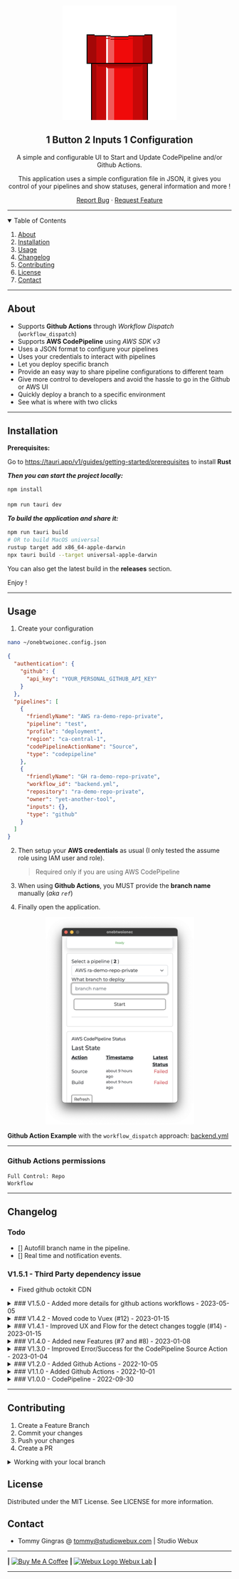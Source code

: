 <div align="center">

<img src="./docs/logo.png" alt="Project Logo" width="256">

<h2>1 Button 2 Inputs 1 Configuration</h2>

<p>A simple and configurable UI to Start and Update CodePipeline and/or Github Actions.</p>
<p>This application uses a simple configuration file in JSON, it gives you control of your pipelines and show statuses, general information and more !</p>

<p align="center">
  <a href="https://github.com/yet-another-tool/1b2i1c/issues">Report Bug</a>
  ·
  <a href="https://github.com/yet-another-tool/1b2i1c/issues">Request Feature</a>
</p>
</div>

---

<details open="open">
  <summary>Table of Contents</summary>
  <ol>
    <li>
      <a href="#about">About</a>
    </li>
    <li><a href="#installation">Installation</a></li>
    <li>
      <a href="#usage">Usage</a>
    </li>
    <li><a href="#changelog">Changelog</a></li>
    <li><a href="#contributing">Contributing</a></li>
    <li><a href="#license">License</a></li>
    <li><a href="#contact">Contact</a></li>
  </ol>
</details>

---

## About

- Supports **Github Actions** through _Workflow Dispatch_ (`workflow_dispatch`)
- Supports **AWS CodePipeline** using _AWS SDK v3_
- Uses a JSON format to configure your pipelines
- Uses your credentials to interact with pipelines
- Let you deploy specific branch
- Provide an easy way to share pipeline configurations to different team
- Give more control to developers and avoid the hassle to go in the Github or AWS UI
- Quickly deploy a branch to a specific environment
- See what is where with two clicks

---

## Installation

**Prerequisites:**

Go to https://tauri.app/v1/guides/getting-started/prerequisites to install **Rust**

**_Then you can start the project locally:_**

```bash
npm install

npm run tauri dev
```

**_To build the application and share it:_**

```bash
npm run tauri build
# OR to build MacOS universal
rustup target add x86_64-apple-darwin
npx tauri build --target universal-apple-darwin
```

You can also get the latest build in the **releases** section.

Enjoy !

---

## Usage

1. Create your configuration

```bash
nano ~/onebtwoionec.config.json
```

```json
{
  "authentication": {
    "github": {
      "api_key": "YOUR_PERSONAL_GITHUB_API_KEY"
    }
  },
  "pipelines": [
    {
      "friendlyName": "AWS ra-demo-repo-private",
      "pipeline": "test",
      "profile": "deployment",
      "region": "ca-central-1",
      "codePipelineActionName": "Source",
      "type": "codepipeline"
    },
    {
      "friendlyName": "GH ra-demo-repo-private",
      "workflow_id": "backend.yml",
      "repository": "ra-demo-repo-private",
      "owner": "yet-another-tool",
      "inputs": {},
      "type": "github"
    }
  ]
}
```

2. Then setup your **AWS credentials** as usual (I only tested the assume role using IAM user and role).

   > Required only if you are using AWS CodePipeline

3. When using **Github Actions**, you MUST provide the **branch name** manually (_aka `ref`_)

4. Finally open the application.

<div align="center">
<img src="./docs/v1.2.0.png" alt="Application V1.2.0" width="333">
</div>

**Github Action Example** with the `workflow_dispatch` approach: [backend.yml](./docs/backend.yml)

---

### Github Actions permissions

```text
Full Control: Repo
Workflow
```

---

## Changelog

### Todo

- [] Autofill branch name in the pipeline.
- [] Real time and notification events.

### V1.5.1 - Third Party dependency issue

- Fixed github octokit CDN

<details>
  <summary>### V1.5.0 - Added more details for github actions workflows - 2023-05-05</summary>

- Added github workflow information
- Added github inputs

<div align="center">
<img src="./docs/v150.png" alt="Github Information" width="333">
</div>
</details>
<details>
  <summary>### V1.4.2 - Moved code to Vuex (#12) - 2023-01-15</summary>

- Implemented Vuex
- Split into smaller components
- Implemented views
- Code Cleanup
</details>

<details>
  <summary>### V1.4.1 - Improved UX and Flow for the detect changes toggle (#14) - 2023-01-15</summary>

- Moved the detect changes logic, isolated it to update the pipeline only

<div align="center">
<img src="./docs/v141.png" alt="Detect Changes UX" width="333">
</div>
</details>

<details>
  <summary>### V1.4.0 - Added new Features (#7 and #8) - 2023-01-08</summary>

- The Commit ID is clickable (Only github is supported for now.)
- You can toggle the "Detect Changes" for codepipeline directly
- You can fetch and see all the details about the pipeline

<div align="center">
<img src="./docs/v140-commit-link.png" alt="CodePipeline Commit Link Clickable" width="333">
<img src="./docs/v140-detect-changes.png" alt="CodePipeline Detect Changes" width="333">
<img src="./docs/v140-info.png" alt="CodePipeline Get More Information about pipeline" width="333">
</div>

</details>

<details>
  <summary>### V1.3.0 - Improved Error/Success for the CodePipeline Source Action - 2023-01-04</summary>

- This way it can guide you and avoid using the AWS UI and see quickly what is wrong with the source.
<div align="center">
<img src="./docs/errorHandling.png" alt="CodePipeline Source Error Handling" width="333">
<img src="./docs/success.png" alt="CodePipeline Source Success" width="333">
</div>

</details>

<details>
  <summary>### V1.2.0 - Added Github Actions - 2022-10-05</summary>

- Tested the whole Github Action Flow
- Tested on different systems (MacOS X64, M1 and Windows thanks @maxeber)
- Reviewed and improved UI
- Fixed bugs when CodePipeline response is not defined
- Fixed time ago integration

</details>

<details>
  <summary>### V1.1.0 - Added Github Actions - 2022-10-01</summary>

- Start Github Actions using the workflow_dispatch
- Added Github Personal Access Token
- Reworked the configuration file to implement multi providers
- Revamp the code structure
- Added Github Actions example

</details>

<details>
  <summary>### V1.0.0 - CodePipeline - 2022-09-30</summary>

- Start CodePipeline
- Update CodePipeline Source Branch Name

</details>

---

## Contributing

1. Create a Feature Branch
2. Commit your changes
3. Push your changes
4. Create a PR

<details>
<summary>Working with your local branch</summary>

**Branch Checkout:**

```bash
git checkout -b <feature|fix|release|chore|hotfix>/prefix-name
```

> Your branch name must starts with [feature|fix|release|chore|hotfix] and use a / before the name;
> Use hyphens as separator;
> The prefix correspond to your Kanban tool id (e.g. abc-123)

**Keep your branch synced:**

```bash
git fetch origin
git rebase origin/master
```

**Commit your changes:**

```bash
git add .
git commit -m "<feat|ci|test|docs|build|chore|style|refactor|perf|BREAKING CHANGE>: commit message"
```

> Follow this convention commitlint for your commit message structure

**Push your changes:**

```bash
git push origin <feature|fix|release|chore|hotfix>/prefix-name
```

**Examples:**

```bash
git checkout -b release/v1.15.5
git checkout -b feature/abc-123-something-awesome
git checkout -b hotfix/abc-432-something-bad-to-fix
```

```bash
git commit -m "docs: added awesome documentation"
git commit -m "feat: added new feature"
git commit -m "test: added tests"
```

</details>

## License

Distributed under the MIT License. See LICENSE for more information.

## Contact

- Tommy Gingras @ tommy@studiowebux.com | Studio Webux

---

<div>
<b> | </b>
<a href="https://www.buymeacoffee.com/studiowebux" target="_blank"
      ><img
        src="https://cdn.buymeacoffee.com/buttons/v2/default-yellow.png"
        alt="Buy Me A Coffee"
        style="height: 30px !important; width: 105px !important"
/></a>
<b> | </b>
<a href="https://webuxlab.com" target="_blank"
      ><img
        src="https://webuxlab-static.s3.ca-central-1.amazonaws.com/logoAmpoule.svg"
        alt="Webux Logo"
        style="height: 30px !important"
/> Webux Lab</a>
<b> | </b>
</div>

---
